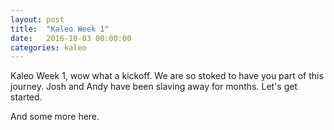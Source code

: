 ```yaml
---
layout: post
title:  "Kaleo Week 1"
date:   2016-10-03 00:00:00
categories: kaleo
---
```


Kaleo Week 1, wow what a kickoff. We are so stoked to have you part of this journey. Josh and Andy have been slaving away for months. Let's get started.

And some more here.